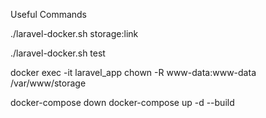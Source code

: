 Useful Commands

./laravel-docker.sh storage:link

./laravel-docker.sh test  

docker exec -it laravel_app chown -R www-data:www-data /var/www/storage


docker-compose down
docker-compose up -d --build
